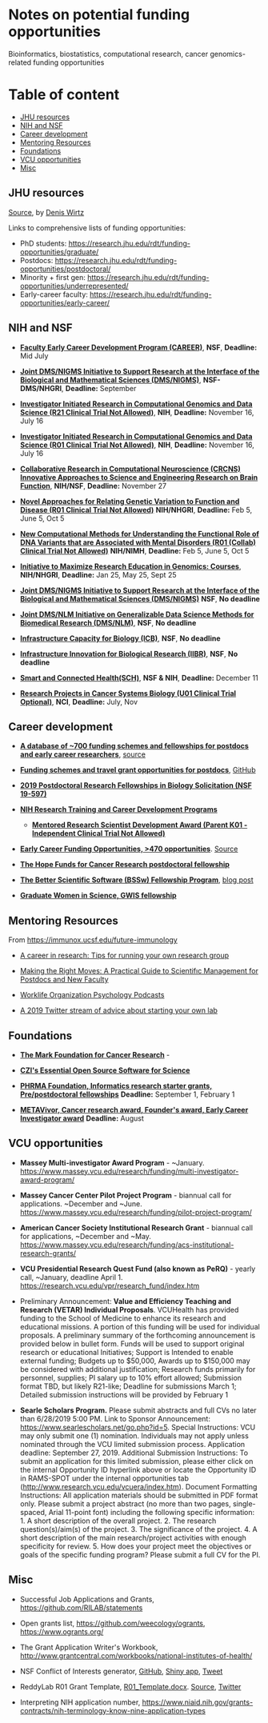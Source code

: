 # Notes on potential funding opportunities

Bioinformatics, biostatistics, computational research, cancer genomics-related funding opportunities

# Table of content

* [JHU resources](#jhu-resources)
* [NIH and NSF](#nih-and-nsf)
* [Career development](#career-development)
* [Mentoring Resources](#mentoring-resources)
* [Foundations](#foundations)
* [VCU opportunities](#vcu-opportunities)
* [Misc](#misc)

## JHU resources

[Source](https://twitter.com/deniswirtz/status/1164548460348968962?s=03), by [Denis Wirtz](https://twitter.com/deniswirtz)

Links to comprehensive lists of funding opportunities:

- PhD students: https://research.jhu.edu/rdt/funding-opportunities/graduate/
- Postdocs: https://research.jhu.edu/rdt/funding-opportunities/postdoctoral/
- Minority + first gen: https://research.jhu.edu/rdt/funding-opportunities/underrepresented/
- Early-career faculty: https://research.jhu.edu/rdt/funding-opportunities/early-career/


## NIH and NSF 

- [**Faculty Early Career Development Program (CAREER)**](https://www.nsf.gov/publications/pub_summ.jsp?ods_key=nsf17537), **NSF**, **Deadline:** Mid July

- [**Joint DMS/NIGMS Initiative to Support Research at the Interface of the Biological and Mathematical Sciences (DMS/NIGMS)**](https://www.nsf.gov/pubs/2018/nsf18566/nsf18566.htm), **NSF-DMS/NHGRI**, **Deadline:** September

- [**Investigator Initiated Research in Computational Genomics and Data Science (R21 Clinical Trial Not Allowed)**](https://grants.nih.gov/grants/guide/pa-files/PAR-18-843.html), **NIH**, **Deadline:** November 16, July 16

- [**Investigator Initiated Research in Computational Genomics and Data Science (R01 Clinical Trial Not Allowed)**](https://grants.nih.gov/grants/guide/pa-files/PAR-18-844.html), **NIH**,	**Deadline:** November 16, July 16

- [**Collaborative Research in Computational Neuroscience (CRCNS) Innovative Approaches to Science and Engineering Research on Brain Function**](https://grants.nih.gov/grants/guide/notice-files/NOT-MH-18-054.html), **NIH/NSF**, **Deadline:** November 27

- [**Novel Approaches for Relating Genetic Variation to Function and Disease (R01 Clinical Trial Not Allowed)**](https://grants.nih.gov/grants/guide/pa-files/pa-18-867.html) **NIH/NHGRI**, **Deadline:** Feb 5, June 5, Oct 5

- [**New Computational Methods for Understanding the Functional Role of DNA Variants that are Associated with Mental Disorders (R01 (Collab) Clinical Trial Not Allowed)**](https://grants.nih.gov/grants/guide/pa-files/PA-18-907.html) **NIH/NIMH**, **Deadline:** Feb 5, June 5, Oct 5

- [**Initiative to Maximize Research Education in Genomics: Courses**](https://grants.nih.gov/grants/guide/pa-files/PAR-19-185.html), **NIH/NHGRI**, **Deadline:** Jan 25, May 25, Sept 25

- [**Joint DMS/NIGMS Initiative to Support Research at the Interface of the Biological and Mathematical Sciences (DMS/NIGMS)**](https://www.nsf.gov/pubs/2018/nsf18566/nsf18566.htm) **NSF**, **No deadline**

- [**Joint DMS/NLM Initiative on Generalizable Data Science Methods for Biomedical Research (DMS/NLM)**](https://www.nsf.gov/pubs/2019/nsf19500/nsf19500.htm), **NSF**, **No deadline**

- [**Infrastructure Capacity for Biology (ICB)**](https://www.nsf.gov/pubs/2018/nsf18594/nsf18594.htm), **NSF**, **No deadline**	

- [**Infrastructure Innovation for Biological Research (IIBR)**](https://www.nsf.gov/pubs/2018/nsf18595/nsf18595.htm), **NSF**, **No deadline**

- [**Smart and Connected Health(SCH)**](https://www.nsf.gov/pubs/2018/nsf18541/nsf18541.htm), **NSF & NIH**, **Deadline:** December 11	

- [**Research Projects in Cancer Systems Biology (U01 Clinical Trial Optional)**](https://grants.nih.gov/grants/guide/pa-files/par-19-287.html), **NCI**, **Deadline:** July, Nov

## Career development

- [**A database of \~700 funding schemes and fellowships for postdocs and early career researchers**](https://ecrcentral.org/fundings), [source](https://twitter.com/khanaziz84/status/1093875757925974016)

- [**Funding schemes and travel grant opportunities for postdocs**](https://asntech.github.io/postdoc-funding-schemes/), [GitHub](https://github.com/asntech/postdoc-funding-schemes)

- [**2019 Postdoctoral Research Fellowships in Biology Solicitation (NSF 19-597)**](https://www.nsf.gov/publications/pub_summ.jsp?ods_key=nsf19597)

- [**NIH Research Training and Career Development Programs**](https://researchtraining.nih.gov/)
    - [**Mentored Research Scientist Development Award (Parent K01 - Independent Clinical Trial Not Allowed)**](https://grants.nih.gov/grants/guide/pa-files/PA-19-126.html)

- [**Early Career Funding Opportunities, >470 opportunities**](https://research.jhu.edu/rdt/funding-opportunities/early-career/). [Source](https://twitter.com/deniswirtz/status/1160190978822512640?s=03)

- [**The Hope Funds for Cancer Research postdoctoral fellowship**](http://www.hope-funds.org/grants/eligibility-and-application/)

- [**The Better Scientific Software (BSSw) Fellowship Program**](https://bssw.io/fellowship), [blog post](https://bssw.io/blog_posts/applications-open-for-2020-bssw-fellowship-program-q-a-webinar-on-sept-20-2019)

- [**Graduate Women in Science, GWIS fellowship**](https://www.gwis.org/page/fellowship_apcheck20)

## Mentoring Resources

From https://immunox.ucsf.edu/future-immunology

- [A career in research: Tips for running your own research group](https://wellcome.ac.uk/sites/default/files/research-careers-tips-running-research-group-2018-05-17.pdf)

- [Making the Right Moves: A Practical Guide to Scientifıc Management for Postdocs and New Faculty](https://www.hhmi.org/sites/default/files/Educational%20Materials/Lab%20Management/Making%20the%20Right%20Moves/moves2.pdf)

- [Worklife Organization Psychology Podcasts](https://www.ted.com/series/worklife_with_adam_grant)

- [A 2019 Twitter stream of advice about starting your own lab](https://twitter.com/caitanne/status/1165648578188107778?s=11)

## Foundations

- [**The Mark Foundation for Cancer Research**](https://themarkfoundation.org/) - 

- [**CZI's Essential Open Source Software for Science**](https://chanzuckerberg.com/eoss/proposals/)

- [**PHRMA Foundation, Informatics research starter grants, Pre/postdoctoral fellowships**](http://www.phrmafoundation.org/awards/)	**Deadline:** September 1, February 1

- [**METAVivor, Cancer research award, Founder's award, Early Career Investigator award**](https://metavivor.infoready4.com) **Deadline:** August

## VCU opportunities

- **Massey Multi-investigator Award Program** - \~January. https://www.massey.vcu.edu/research/funding/multi-investigator-award-program/

- **Massey Cancer Center Pilot Project Program** - biannual call for applications. \~December and \~June. https://www.massey.vcu.edu/research/funding/pilot-project-program/

- **American Cancer Society Institutional Research Grant** - biannual call for applications, ~December and ~May. https://www.massey.vcu.edu/research/funding/acs-institutional-research-grants/

- **VCU Presidential Research Quest Fund (also known as PeRQ)** - yearly call, \~January, deadline April 1. https://research.vcu.edu/vpr/research_fund/index.htm

- Preliminary Announcement: **Value and Efficiency Teaching and Research (VETAR) Individual Proposals**. VCUHealth has provided funding to the School of Medicine to enhance its research and educational missions. A portion of this funding will be used for individual proposals. A preliminary summary of the forthcoming announcement is provided below in bullet form. Funds will be used to support original research or educational Initiatives; Support is Intended to enable external funding; Budgets up to $50,000, Awards up to $150,000 may be considered with additional justification; Research funds primarily for personnel, supplies; PI salary up to 10% effort allowed; Submission format TBD, but likely R21-like; Deadline for submissions March 1; Detailed submission instructions will be provided by February 1

- **Searle Scholars Program.** Please submit abstracts and full CVs no later than 6/28/2019 5:00 PM. Link to Sponsor Announcement:	https://www.searlescholars.net/go.php?id=5. Special Instructions:	VCU may only submit one (1) nomination. Individuals may not apply unless nominated through the VCU limited submission process. Application deadline: September 27, 2019. Additional Submission Instructions:	To submit an application for this limited submission, please either click on the internal Opportunity ID hyperlink above or locate the Opportunity ID in RAMS-SPOT under the internal opportunities tab (http://www.research.vcu.edu/vcuera/index.htm). Document Formatting Instructions:	All application materials should be submitted in PDF format only. Please submit a project abstract (no more than two pages, single-spaced, Arial 11-point font) including the following specific information: 1. A short description of the overall project. 2. The research question(s)/aim(s) of the project. 3. The significance of the project. 4. A short description of the main research/project activities with enough specificity for review. 5. How does your project meet the objectives or goals of the specific funding program? Please submit a full CV for the PI.

## Misc

- Successful Job Applications and Grants, https://github.com/RILAB/statements

- Open grants list, https://github.com/weecology/ogrants, https://www.ogrants.org/

- The Grant Application Writer's Workbook, http://www.grantcentral.com/workbooks/national-institutes-of-health/

- NSF Conflict of Interests generator, [GitHub](https://github.com/ejfertig/NSFBiosketch), [Shiny app](https://dobbs-onc-jhmi.shinyapps.io/ConflictsOfShinyApp/), [Tweet](https://twitter.com/FertigLab/status/920024060280614912?s=20)

- ReddyLab R01 Grant Template, [R01_Template.docx](http://reddylab.org/s/R01_Template.docx). [Source](http://reddylab.org/datasets), [Twitter](https://twitter.com/timreddy/status/1184312921528197120)

- Interpreting NIH application number, https://www.niaid.nih.gov/grants-contracts/nih-terminology-know-nine-application-types
